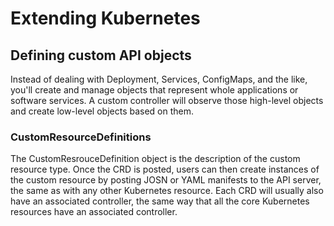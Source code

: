 # Extending Kubernetes

## Defining custom API objects

Instead of dealing with Deployment, Services, ConfigMaps, and the like, you'll
create and manage objects that represent whole applications or software
services. A custom controller will observe those high-level objects and create
low-level objects based on them.

### CustomResourceDefinitions

The CustomResrouceDefinition object is the description of the custom resource
type. Once the CRD is posted, users can then create instances of the custom
resource by posting JOSN or YAML manifests to the API server, the same as with
any other Kubernetes resource. Each CRD will usually also have an associated
controller, the same way that all the core Kubernetes resources have an
associated controller.
